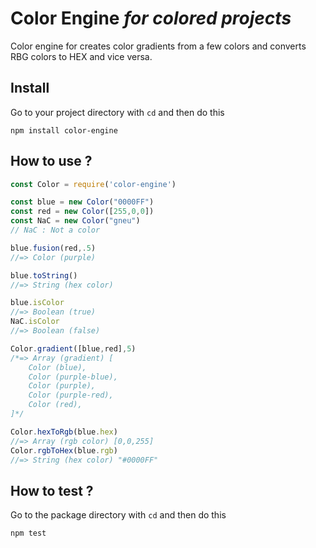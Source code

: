 # Color Engine *for colored projects*

Color engine for creates color gradients from a few colors and converts RBG colors to HEX and vice versa.

## Install

Go to your project directory with `cd` and then do this

```
npm install color-engine
```

## How to use ?

```js
const Color = require('color-engine')

const blue = new Color("0000FF")
const red = new Color([255,0,0])
const NaC = new Color("gneu")
// NaC : Not a color

blue.fusion(red,.5)
//=> Color (purple)

blue.toString()
//=> String (hex color)

blue.isColor
//=> Boolean (true)
NaC.isColor
//=> Boolean (false)

Color.gradient([blue,red],5)
/*=> Array (gradient) [
	Color (blue),
	Color (purple-blue),
	Color (purple),
	Color (purple-red),
	Color (red),
]*/

Color.hexToRgb(blue.hex)
//=> Array (rgb color) [0,0,255]
Color.rgbToHex(blue.rgb)
//=> String (hex color) "#0000FF"
```

## How to test ?

Go to the package directory with `cd` and then do this

```
npm test
```